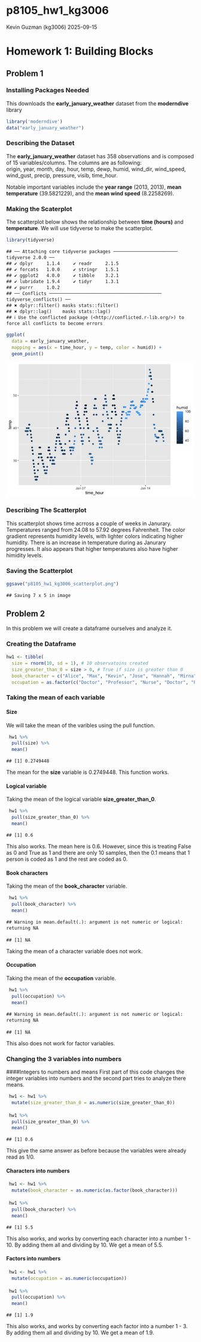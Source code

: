 p8105_hw1_kg3006
================
Kevin Guzman (kg3006)
2025-09-15

# Homework 1: Building Blocks

## Problem 1

### Installing Packages Needed

This downloads the **early_january_weather** dataset from the
**moderndive** library

``` r
library('moderndive') 
data("early_january_weather")
```

### Describing the Dataset

The **early_january_weather** dataset has 358 observations and is
composed of 15 variables/columns. The columns are as following:  
origin, year, month, day, hour, temp, dewp, humid, wind_dir, wind_speed,
wind_gust, precip, pressure, visib, time_hour.

Notable important variables include the **year range** (2013, 2013),
**mean temperature** (39.5821229), and the **mean wind speed**
(8.2258269).

### Making the Scaterplot

The scatterplot below shows the relationship between **time (hours)**
and **temperature**. We will use tidyverse to make the scatterplot.

``` r
library(tidyverse)
```

    ## ── Attaching core tidyverse packages ──────────────────────── tidyverse 2.0.0 ──
    ## ✔ dplyr     1.1.4     ✔ readr     2.1.5
    ## ✔ forcats   1.0.0     ✔ stringr   1.5.1
    ## ✔ ggplot2   4.0.0     ✔ tibble    3.2.1
    ## ✔ lubridate 1.9.4     ✔ tidyr     1.3.1
    ## ✔ purrr     1.0.2     
    ## ── Conflicts ────────────────────────────────────────── tidyverse_conflicts() ──
    ## ✖ dplyr::filter() masks stats::filter()
    ## ✖ dplyr::lag()    masks stats::lag()
    ## ℹ Use the conflicted package (<http://conflicted.r-lib.org/>) to force all conflicts to become errors

``` r
ggplot(
  data = early_january_weather,
  mapping = aes(x = time_hour, y = temp, color = humid)) +
  geom_point()
```

![](p8105_hw1_kg3006_files/figure-gfm/unnamed-chunk-2-1.png)<!-- -->

### Describing The Scatterplot

This scatterplot shows time acrross a couple of weeks in Janurary.
Temperatures ranged from 24.08 to 57.92 degrees Fahrenheit. The color
gradient represents humidity levels, with lighter colors indicating
higher humidity. There is an increase in temperature during as Janurary
progresses. It also appears that higher temperatures also have higher
himidity levels.

### Saving the Scatterplot

``` r
ggsave("p8105_hw1_kg3006_scatterplot.png")
```

    ## Saving 7 x 5 in image

## Problem 2

In this problem we will create a dataframe ourselves and analyze it.

### Creating the Dataframe

``` r
hw1 <- tibble(
  size = rnorm(10, sd = 1), # 10 observatoins created 
  size_greater_than_0 = size > 0, # True if size is greater than 0 
  book_character = c("Alice", "Max", "Kevin", "Jose", "Hannah", "Mirna", "Sam", "Mia", "Omar", "Edwin"),
  occupation = as.factor(c("Doctor", "Professor", "Nurse", "Doctor", "Professor",   "Nurse", "Doctor", "Professor", "Nurse", "Doctor"))) #factor with 3 variables 
```

### Taking the mean of each variable

#### Size

We will take the mean of the varibles using the pull function.

``` r
 hw1 %>% 
  pull(size) %>% 
  mean()
```

    ## [1] 0.2749448

The mean for the **size** variable is 0.2749448. This function works.

#### Logical variable

Taking the mean of the logical variable **size_greater_than_0**.

``` r
 hw1 %>% 
  pull(size_greater_than_0) %>% 
  mean()
```

    ## [1] 0.6

This also works. The mean here is 0.6. However, since this is treating
False as 0 and True as 1 and there are only 10 samples, then the 0.1
means that 1 person is coded as 1 and the rest are coded as 0.

#### Book characters

Taking the mean of the **book_character** variable.

``` r
 hw1 %>% 
  pull(book_character) %>% 
  mean()
```

    ## Warning in mean.default(.): argument is not numeric or logical: returning NA

    ## [1] NA

Taking the mean of a character variable does not work.

#### Occupation

Taking the mean of the **occupation** variable.

``` r
 hw1 %>% 
  pull(occupation) %>% 
  mean()
```

    ## Warning in mean.default(.): argument is not numeric or logical: returning NA

    ## [1] NA

This also does not work for factor variables.

### Changing the 3 variables into numbers

\####Integers to numbers and means First part of this code changes the
integer variables into numbers and the second part tries to analyze
there means.

``` r
 hw1 <- hw1 %>% 
  mutate(size_greater_than_0 = as.numeric(size_greater_than_0))
  
 hw1 %>% 
  pull(size_greater_than_0) %>% 
  mean()
```

    ## [1] 0.6

This give the same answer as before because the variables were already
read as 1/0.

#### Characters into numbers

``` r
 hw1 <- hw1 %>% 
  mutate(book_character = as.numeric(as.factor(book_character)))
  
 hw1 %>% 
  pull(book_character) %>% 
  mean()
```

    ## [1] 5.5

This also works, and works by converting each character into a number
1 - 10. By adding them all and dividing by 10. We get a mean of 5.5.

#### Factors into numbers

``` r
 hw1 <- hw1 %>% 
  mutate(occupation = as.numeric(occupation))
  
 hw1 %>% 
  pull(occupation) %>% 
  mean()
```

    ## [1] 1.9

This also works, and works by converting each factor into a number 1 -
3. By adding them all and dividing by 10. We get a mean of 1.9.
